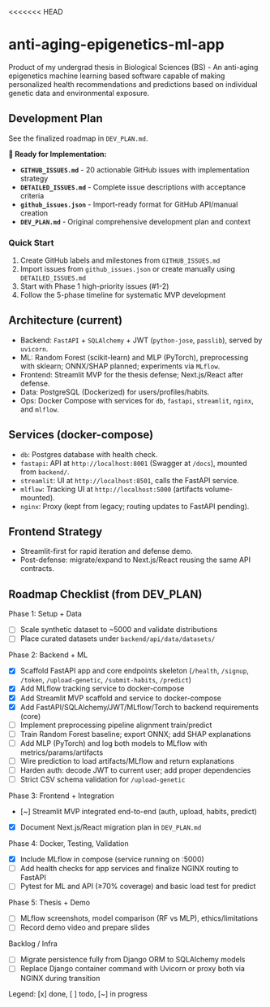<<<<<<< HEAD
# anti-aging-epigenetics-ml-app
Product of my undergrad thesis in Biological Sciences (BS) - An anti-aging epigenetics machine learning based software capable of making personalized health recommendations and predictions based on individual genetic data and environmental exposure.

## Development Plan

See the finalized roadmap in `DEV_PLAN.md`.

**🚀 Ready for Implementation:**
- **`GITHUB_ISSUES.md`** - 20 actionable GitHub issues with implementation strategy
- **`DETAILED_ISSUES.md`** - Complete issue descriptions with acceptance criteria  
- **`github_issues.json`** - Import-ready format for GitHub API/manual creation
- **`DEV_PLAN.md`** - Original comprehensive development plan and context

### Quick Start
1. Create GitHub labels and milestones from `GITHUB_ISSUES.md`
2. Import issues from `github_issues.json` or create manually using `DETAILED_ISSUES.md`  
3. Start with Phase 1 high-priority issues (#1-2)
4. Follow the 5-phase timeline for systematic MVP development

## Architecture (current)

- Backend: `FastAPI` + `SQLAlchemy` + JWT (`python-jose`, `passlib`), served by `uvicorn`.
- ML: Random Forest (scikit-learn) and MLP (PyTorch), preprocessing with sklearn; ONNX/SHAP planned; experiments via `MLflow`.
- Frontend: Streamlit MVP for the thesis defense; Next.js/React after defense.
- Data: PostgreSQL (Dockerized) for users/profiles/habits.
- Ops: Docker Compose with services for `db`, `fastapi`, `streamlit`, `nginx`, and `mlflow`.

## Services (docker-compose)

- `db`: Postgres database with health check.
- `fastapi`: API at `http://localhost:8001` (Swagger at `/docs`), mounted from `backend/`.
- `streamlit`: UI at `http://localhost:8501`, calls the FastAPI service.
- `mlflow`: Tracking UI at `http://localhost:5000` (artifacts volume-mounted).
- `nginx`: Proxy (kept from legacy; routing updates to FastAPI pending).

## Frontend Strategy

- Streamlit-first for rapid iteration and defense demo.
- Post-defense: migrate/expand to Next.js/React reusing the same API contracts.

## Roadmap Checklist (from DEV_PLAN)

Phase 1: Setup + Data

- [ ] Scale synthetic dataset to ~5000 and validate distributions
- [ ] Place curated datasets under `backend/api/data/datasets/`

Phase 2: Backend + ML

- [x] Scaffold FastAPI app and core endpoints skeleton (`/health`, `/signup`, `/token`, `/upload-genetic`, `/submit-habits`, `/predict`)
- [x] Add MLflow tracking service to docker-compose
- [x] Add Streamlit MVP scaffold and service to docker-compose
- [x] Add FastAPI/SQLAlchemy/JWT/MLflow/Torch to backend requirements (core)
- [ ] Implement preprocessing pipeline alignment train/predict
- [ ] Train Random Forest baseline; export ONNX; add SHAP explanations
- [ ] Add MLP (PyTorch) and log both models to MLflow with metrics/params/artifacts
- [ ] Wire prediction to load artifacts/MLflow and return explanations
- [ ] Harden auth: decode JWT to current user; add proper dependencies
- [ ] Strict CSV schema validation for `/upload-genetic`

Phase 3: Frontend + Integration

- [~] Streamlit MVP integrated end-to-end (auth, upload, habits, predict)
- [x] Document Next.js/React migration plan in `DEV_PLAN.md`

Phase 4: Docker, Testing, Validation

- [x] Include MLflow in compose (service running on :5000)
- [ ] Add health checks for app services and finalize NGINX routing to FastAPI
- [ ] Pytest for ML and API (≥70% coverage) and basic load test for predict

Phase 5: Thesis + Demo

- [ ] MLflow screenshots, model comparison (RF vs MLP), ethics/limitations
- [ ] Record demo video and prepare slides

Backlog / Infra

- [ ] Migrate persistence fully from Django ORM to SQLAlchemy models
- [ ] Replace Django container command with Uvicorn or proxy both via NGINX during transition

Legend: [x] done, [ ] todo, [~] in progress